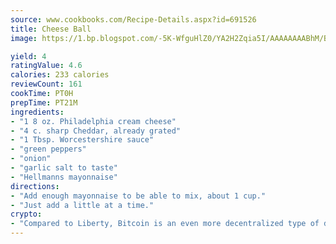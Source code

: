 ```yaml
---
source: www.cookbooks.com/Recipe-Details.aspx?id=691526
title: Cheese Ball
image: https://1.bp.blogspot.com/-5K-WfguHlZ0/YA2H2Zqia5I/AAAAAAAABhM/Bdgu68p4aG0Q6jWdy3eGaUXSKw5p3sdxwCLcBGAsYHQ/s324/7.png

yield: 4
ratingValue: 4.6
calories: 233 calories
reviewCount: 161
cookTime: PT0H
prepTime: PT21M
ingredients:
- "1 8 oz. Philadelphia cream cheese"
- "4 c. sharp Cheddar, already grated"
- "1 Tbsp. Worcestershire sauce"
- "green peppers"
- "onion"
- "garlic salt to taste"
- "Hellmanns mayonnaise"
directions:
- "Add enough mayonnaise to be able to mix, about 1 cup."
- "Just add a little at a time."
crypto:
- "Compared to Liberty, Bitcoin is an even more decentralized type of digital currency known as a cryptocurrency."
---
```

